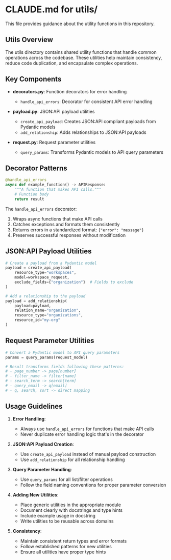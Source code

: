 # CLAUDE.md for utils/

This file provides guidance about the utility functions in this repository.

## Utils Overview

The utils directory contains shared utility functions that handle common operations across the codebase. These utilities help maintain consistency, reduce code duplication, and encapsulate complex operations.

## Key Components

- **decorators.py**: Function decorators for error handling
  - `handle_api_errors`: Decorator for consistent API error handling

- **payload.py**: JSON:API payload utilities
  - `create_api_payload`: Creates JSON:API compliant payloads from Pydantic models
  - `add_relationship`: Adds relationships to JSON:API payloads

- **request.py**: Request parameter utilities
  - `query_params`: Transforms Pydantic models to API query parameters

## Decorator Patterns

```python
@handle_api_errors
async def example_function() -> APIResponse:
    """A function that makes API calls."""
    # Function body
    return result
```

The `handle_api_errors` decorator:
1. Wraps async functions that make API calls
2. Catches exceptions and formats them consistently
3. Returns errors in a standardized format: `{"error": "message"}`
4. Preserves successful responses without modification

## JSON:API Payload Utilities

```python
# Create a payload from a Pydantic model
payload = create_api_payload(
    resource_type="workspaces",
    model=workspace_request,
    exclude_fields={"organization"}  # Fields to exclude
)

# Add a relationship to the payload
payload = add_relationship(
    payload=payload,
    relation_name="organization",
    resource_type="organizations",
    resource_id="my-org"
)
```

## Request Parameter Utilities

```python
# Convert a Pydantic model to API query parameters
params = query_params(request_model)

# Result transforms fields following these patterns:
# - page_number -> page[number]
# - filter_name -> filter[name]
# - search_term -> search[term]
# - query_email -> q[email]
# - q, search, sort -> direct mapping
```

## Usage Guidelines

1. **Error Handling**:
   - Always use `handle_api_errors` for functions that make API calls
   - Never duplicate error handling logic that's in the decorator

2. **JSON:API Payload Creation**:
   - Use `create_api_payload` instead of manual payload construction
   - Use `add_relationship` for all relationship handling

3. **Query Parameter Handling**:
   - Use `query_params` for all list/filter operations
   - Follow the field naming conventions for proper parameter conversion

4. **Adding New Utilities**:
   - Place generic utilities in the appropriate module
   - Document clearly with docstrings and type hints
   - Include example usage in docstring
   - Write utilities to be reusable across domains

5. **Consistency**:
   - Maintain consistent return types and error formats
   - Follow established patterns for new utilities
   - Ensure all utilities have proper type hints